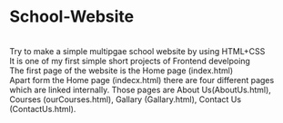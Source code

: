 # School-Website
<br>
Try to make a simple multipgae school website by using HTML+CSS
<br>
It is one of my first simple short projects of Frontend develpoing
<br>
The first page of the website is the Home page (index.html)
<br>
Apart form the Home page (indecx.html) there are four different pages which are linked internally. Those pages are About Us(AboutUs.html), Courses (ourCourses.html), Gallary (Gallary.html), Contact Us (ContactUs.html).
